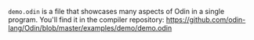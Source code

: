 `demo.odin` is a file that showcases many aspects of Odin in a single program. You'll find it in the compiler repository: https://github.com/odin-lang/Odin/blob/master/examples/demo/demo.odin